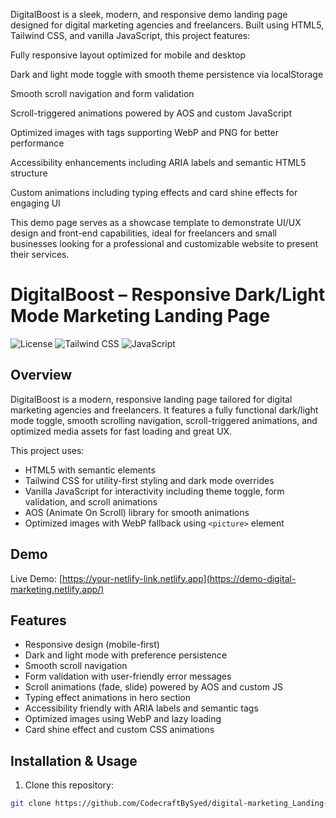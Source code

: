 DigitalBoost is a sleek, modern, and responsive demo landing page designed for digital marketing agencies and freelancers. Built using HTML5, Tailwind CSS, and vanilla JavaScript, this project features:

Fully responsive layout optimized for mobile and desktop

Dark and light mode toggle with smooth theme persistence via localStorage

Smooth scroll navigation and form validation

Scroll-triggered animations powered by AOS and custom JavaScript

Optimized images with <picture> tags supporting WebP and PNG for better performance

Accessibility enhancements including ARIA labels and semantic HTML5 structure

Custom animations including typing effects and card shine effects for engaging UI

This demo page serves as a showcase template to demonstrate UI/UX design and front-end capabilities, ideal for freelancers and small businesses looking for a professional and customizable website to present their services.

# DigitalBoost – Responsive Dark/Light Mode Marketing Landing Page

![License](https://img.shields.io/badge/license-MIT-green.svg)
![Tailwind CSS](https://img.shields.io/badge/tailwindcss-v3.2.4-blue)
![JavaScript](https://img.shields.io/badge/javascript-vanilla-yellow)

## Overview

DigitalBoost is a modern, responsive landing page tailored for digital marketing agencies and freelancers. It features a fully functional dark/light mode toggle, smooth scrolling navigation, scroll-triggered animations, and optimized media assets for fast loading and great UX.

This project uses:

- HTML5 with semantic elements
- Tailwind CSS for utility-first styling and dark mode overrides
- Vanilla JavaScript for interactivity including theme toggle, form validation, and scroll animations
- AOS (Animate On Scroll) library for smooth animations
- Optimized images with WebP fallback using `<picture>` element

## Demo

Live Demo: [https://your-netlify-link.netlify.app](https://demo-digital-marketing.netlify.app/)

## Features

- Responsive design (mobile-first)
- Dark and light mode with preference persistence
- Smooth scroll navigation
- Form validation with user-friendly error messages
- Scroll animations (fade, slide) powered by AOS and custom JS
- Typing effect animations in hero section
- Accessibility friendly with ARIA labels and semantic tags
- Optimized images using WebP and lazy loading
- Card shine effect and custom CSS animations

## Installation & Usage

1. Clone this repository:

```bash
git clone https://github.com/CodecraftBySyed/digital-marketing_Landing-Page.git
